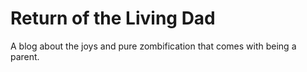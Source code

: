 # Return of the Living Dad

A blog about the joys and pure zombification that comes with being a parent.

